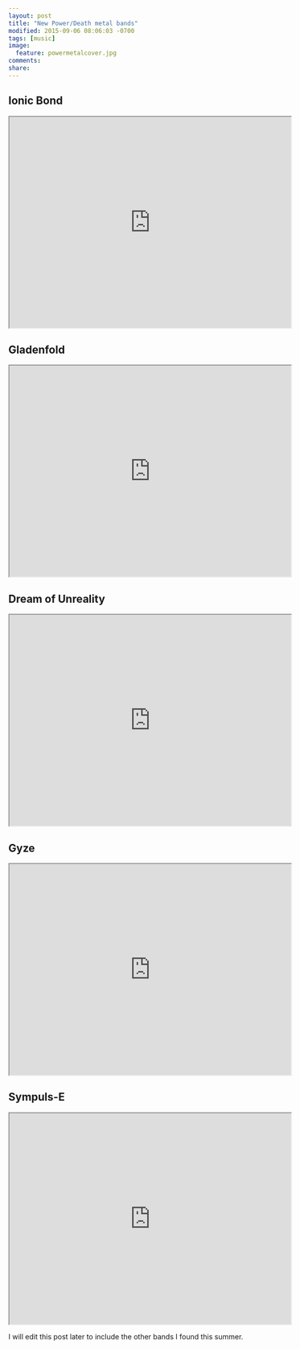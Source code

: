 ```yaml
---
layout: post
title: "New Power/Death metal bands"
modified: 2015-09-06 08:06:03 -0700
tags: [music]
image:
  feature: powermetalcover.jpg
comments: 
share: 
---
```


## Ionic Bond

<iframe width="560" height="420" src="http://www.youtube.com/embed/YvAOk-M_MiM?color=white&amp;theme=light"></iframe>

## Gladenfold

<iframe width="560" height="420" src="http://www.youtube.com/embed/ibBaQpAdFvw?color=white&amp;theme=light"></iframe>

## Dream of Unreality

<iframe width="560" height="420" src="http://www.youtube.com/embed/LbCqSiT_0iI?color=white&amp;theme=light"></iframe>

## Gyze

<iframe width="560" height="420" src="http://www.youtube.com/embed/xQmLLpbMo7U?color=white&amp;theme=light"></iframe>

## Sympuls-E

<iframe width="560" height="420" src="http://www.youtube.com/embed/w0nX6GFc22Y?color=white&amp;theme=light"></iframe>

I will edit this post later to include the other bands I found this summer.

